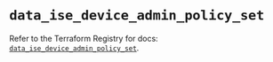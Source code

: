 # `data_ise_device_admin_policy_set`

Refer to the Terraform Registry for docs: [`data_ise_device_admin_policy_set`](https://registry.terraform.io/providers/ciscodevnet/ise/0.2.11/docs/data-sources/device_admin_policy_set).
